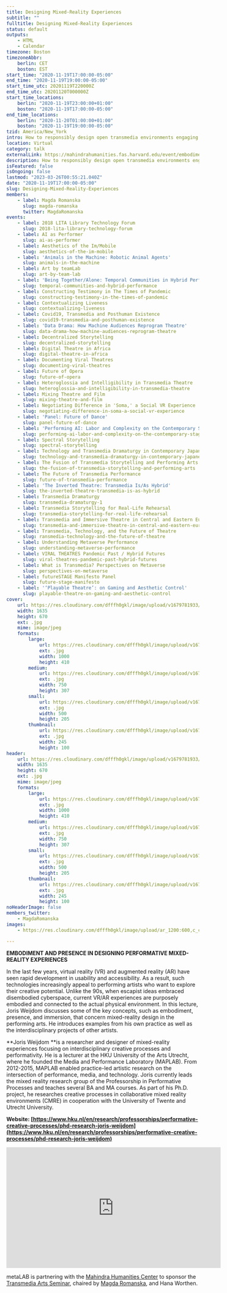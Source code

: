 ```yaml
---
title: Designing Mixed-Reality Experiences
subtitle: ""
fulltitle: Designing Mixed-Reality Experiences
status: default
outputs:
    - HTML
    - Calendar
timezone: Boston
timezoneAbbr:
    berlin: CET
    boston: EST
start_time: "2020-11-19T17:00:00-05:00"
end_time: "2020-11-19T19:00:00-05:00"
start_time_utc: 20201119T220000Z
end_time_utc: 20201120T000000Z
start_time_locations:
    berlin: "2020-11-19T23:00:00+01:00"
    boston: "2020-11-19T17:00:00-05:00"
end_time_locations:
    berlin: "2020-11-20T01:00:00+01:00"
    boston: "2020-11-19T19:00:00-05:00"
tzid: America/New_York
intro: How to responsibly design open transmedia environments engaging audiences and using critical theories, speculative design, and distributed leadership? Can technology work for the benefit of excluded, both human and nonhuman actors, and reveal the essential problems of traumatized places, historically unclear and hidden events?
location: Virtual
category: talk
externalLink: https://mahindrahumanities.fas.harvard.edu/event/embodiment-and-presence-designing-performative-mixed-reality-experiences
description: How to responsibly design open transmedia environments engaging audiences and using critical theories, speculative design, and distributed leadership…
isFeatured: false
isOngoing: false
lastmod: "2023-03-26T00:55:21.040Z"
date: "2020-11-19T17:00:00-05:00"
slug: Designing-Mixed-Reality-Experiences
members:
    - label: Magda Romanska
      slug: magda-romanska
      twitter: MagdaRomanska
events:
    - label: 2018 LITA Library Technology Forum
      slug: 2018-lita-library-technology-forum
    - label: AI as Performer
      slug: ai-as-performer
    - label: Aesthetics of the Im/Mobile
      slug: aesthetics-of-the-im-mobile
    - label: 'Animals in the Machine: Robotic Animal Agents'
      slug: animals-in-the-machine
    - label: Art by teamLab
      slug: art-by-team-lab
    - label: 'Being Together/Alone: Temporal Communities in Hybrid Performances'
      slug: temporal-communities-and-hybrid-performance
    - label: Constructing Testimony in The Times of Pandemic
      slug: constructing-testimony-in-the-times-of-pandemic
    - label: Contextualizing Liveness
      slug: contextualizing-liveness
    - label: Covid19, Transmedia and Posthuman Existence
      slug: covid19-transmedia-and-posthuman-existence
    - label: 'Data Drama: How Machine Audiences Reprogram Theatre'
      slug: data-drama-how-machine-audiences-reprogram-theatre
    - label: Decentralized Storytelling
      slug: decentralized-storytelling
    - label: Digital Theatre in Africa
      slug: digital-theatre-in-africa
    - label: Documenting Viral Theatres
      slug: documenting-viral-theatres
    - label: Future of Opera
      slug: future-of-opera
    - label: Heteroglossia and Intelligibility in Transmedia Theatre
      slug: heteroglossia-and-intelligibility-in-transmedia-theatre
    - label: Mixing Theatre and Film
      slug: mixing-theatre-and-film
    - label: Negotiating Difference in 'Soma,' a Social VR Experience
      slug: negotiating-difference-in-soma-a-social-vr-experience
    - label: 'Panel: Future of Dance'
      slug: panel-future-of-dance
    - label: 'Performing AI: Labor and Complexity on the Contemporary Stage'
      slug: performing-ai-labor-and-complexity-on-the-contemporary-stage
    - label: Spectral Storytelling
      slug: spectral-storytelling
    - label: Technology and Transmedia Dramaturgy in Contemporary Japanese Performing Arts
      slug: technology-and-transmedia-dramaturgy-in-contemporary-japanese-performing-arts
    - label: The Fusion of Transmedia Storytelling and Performing Arts
      slug: the-fusion-of-transmedia-storytelling-and-performing-arts
    - label: The Future of Transmedia Performance
      slug: future-of-transmedia-performance
    - label: 'The Inverted Theatre: Transmedia Is/As Hybrid'
      slug: the-inverted-theatre-transmedia-is-as-hybrid
    - label: Transmedia Dramaturgy
      slug: transmedia-dramaturgy-1
    - label: Transmedia Storytelling for Real-Life Rehearsal
      slug: transmedia-storytelling-for-real-life-rehearsal
    - label: Transmedia and Immersive Theatre in Central and Eastern Europe
      slug: transmedia-and-immersive-theatre-in-central-and-eastern-europe
    - label: Transmedia, Technology, and the Future of Theatre
      slug: ransmedia-technology-and-the-future-of-theatre
    - label: Understanding Metaverse Performance
      slug: understanding-metaverse-performance
    - label: VIRAL THEATRES Pandemic Past / Hybrid Futures
      slug: viral-theatres-pandemic-past-hybrid-futures
    - label: What is Transmedia? Perspectives on Metaverse
      slug: perspectives-on-metaverse
    - label: futureSTAGE Manifesto Panel
      slug: future-stage-manifesto
    - label: '‘Playable Theatre’: on Gaming and Aesthetic Control'
      slug: playable-theatre-on-gaming-and-aesthetic-control
cover:
    url: https://res.cloudinary.com/dfffh0gkl/image/upload/v1679781933/Joris_Weijdom_bw_a358a63da0.jpg
    width: 1635
    height: 670
    ext: .jpg
    mime: image/jpeg
    formats:
        large:
            url: https://res.cloudinary.com/dfffh0gkl/image/upload/v1679781934/large_Joris_Weijdom_bw_a358a63da0.jpg
            ext: .jpg
            width: 1000
            height: 410
        medium:
            url: https://res.cloudinary.com/dfffh0gkl/image/upload/v1679781934/medium_Joris_Weijdom_bw_a358a63da0.jpg
            ext: .jpg
            width: 750
            height: 307
        small:
            url: https://res.cloudinary.com/dfffh0gkl/image/upload/v1679781935/small_Joris_Weijdom_bw_a358a63da0.jpg
            ext: .jpg
            width: 500
            height: 205
        thumbnail:
            url: https://res.cloudinary.com/dfffh0gkl/image/upload/v1679781933/thumbnail_Joris_Weijdom_bw_a358a63da0.jpg
            ext: .jpg
            width: 245
            height: 100
header:
    url: https://res.cloudinary.com/dfffh0gkl/image/upload/v1679781933/Joris_Weijdom_bw_a358a63da0.jpg
    width: 1635
    height: 670
    ext: .jpg
    mime: image/jpeg
    formats:
        large:
            url: https://res.cloudinary.com/dfffh0gkl/image/upload/v1679781934/large_Joris_Weijdom_bw_a358a63da0.jpg
            ext: .jpg
            width: 1000
            height: 410
        medium:
            url: https://res.cloudinary.com/dfffh0gkl/image/upload/v1679781934/medium_Joris_Weijdom_bw_a358a63da0.jpg
            ext: .jpg
            width: 750
            height: 307
        small:
            url: https://res.cloudinary.com/dfffh0gkl/image/upload/v1679781935/small_Joris_Weijdom_bw_a358a63da0.jpg
            ext: .jpg
            width: 500
            height: 205
        thumbnail:
            url: https://res.cloudinary.com/dfffh0gkl/image/upload/v1679781933/thumbnail_Joris_Weijdom_bw_a358a63da0.jpg
            ext: .jpg
            width: 245
            height: 100
noHeaderImage: false
members_twitter:
    - MagdaRomanska
images:
    - https://res.cloudinary.com/dfffh0gkl/image/upload/ar_1200:600,c_crop/c_limit,h_1200,w_600/v1679781933/Joris_Weijdom_bw_a358a63da0.jpg

---
```

**EMBODIMENT AND PRESENCE IN DESIGNING PERFORMATIVE MIXED-REALITY EXPERIENCES**

In the last few years, virtual reality (VR) and augmented reality (AR) have seen rapid development in usability and accessibility. As a result, such technologies increasingly appeal to performing artists who want to explore their creative potential. Unlike the 90s, when escapist ideas embraced disembodied cyberspace, current VR/AR experiences are purposely embodied and connected to the actual physical environment. In this lecture, Joris Weijdom discusses some of the key concepts, such as embodiment, presence, and immersion, that concern mixed-reality design in the performing arts. He introduces examples from his own practice as well as the interdisciplinary projects of other artists.

**Joris Weijdom **is a researcher and designer of mixed-reality experiences focusing on interdisciplinary creative processes and performativity. He is a lecturer at the HKU University of the Arts Utrecht, where he founded the Media and Performance Laboratory (MAPLAB). From 2012-2015, MAPLAB enabled practice-led artistic research on the intersection of performance, media, and technology. Joris currently leads the mixed reality research group of the Professorship in Performative Processes and teaches several BA and MA courses. As part of his Ph.D. project, he researches creative processes in collaborative mixed reality environments (CMRE) in cooperation with the University of Twente and Utrecht University.

**Website: [https://www.hku.nl/en/research/professorships/performative-creative-processes/phd-research-joris-weijdom](https://www.hku.nl/en/research/professorships/performative-creative-processes/phd-research-joris-weijdom)**

<iframe width="560" height="315" src="https://www.youtube.com/embed/W8LNj4el3k4" title="YouTube video player" frameborder="0" allow="accelerometer; autoplay; clipboard-write; encrypted-media; gyroscope; picture-in-picture; web-share" allowfullscreen></iframe>

metaLAB is partnering with the [Mahindra Humanities Center](https://mahindrahumanities.fas.harvard.edu/transmedia-arts) to sponsor the [Transmedia Arts Seminar]( https://mlml.io/p/transmedia-arts-seminar/), chaired by [Magda Romanska]( https://mlml.io/m/magda-romanska/), and Hana Worthen.
